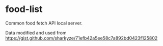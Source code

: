 # food-list
Common food fetch API local server.

Data modified and used from https://gist.github.com/sharkyze/71efb42a5ee58c7a892bd0423f125802